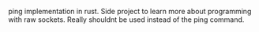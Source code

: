 ping implementation in rust. Side project to learn more about programming with raw sockets. Really shouldnt be used instead of the ping command. 
